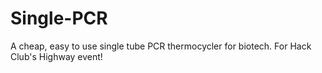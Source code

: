 # Single-PCR
A cheap, easy to use single tube PCR thermocycler for biotech.
For Hack Club's Highway event!
